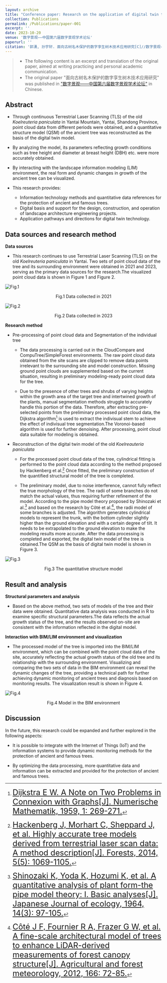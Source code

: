 ```yaml
---
layout: archive
title: "Conference paper: Research on the application of digital twin technology for the protection of ancient and famous trees (Originally written in Chinese)"
collection: Publications
permalink: /Publications/paper-001
excerpt: ''
date: 2023-10-20
venue: '数字景观——中国第六届数字景观学术论坛'
paperurl: ''
citation: '郭湧, 孙宇轩. 面向古树名木保护的数字孪生树木技术应用研究[C]//数字景观——中国第六届数字景观学术论坛, 2023.'
---
```




>* The following content is an excerpt and translation of the original paper, aimed at writing practicing and personal academic communication.
>* The original paper "面向古树名木保护的数字孪生树木技术应用研究" was published in ["数字景观——中国第六届数字景观学术论坛"](https://mp.weixin.qq.com/s?__biz=MzI2NTUyODY5Ng==&mid=2247554452&idx=1&sn=91500987edcb7d9cae32d5b7e99cb3ac&chksm=ea99a183ddee28956b225c116f3f4e5f0f246868dd5ce748e6f3dc1d55097017f4b2aa143710&scene=27) in Chinese.

Abstract
------

* Through continuous Terrestrial Laser Scanning (TLS) of the old *Koelreuteria paniculata* in Yantai Mountain, Yantai, Shandong Province, point cloud data from different periods were obtained, and a quantitative structure model (QSM) of the ancient tree was reconstructed as the basis of the digital twin model.

* By analyzing the model, its parameters reflecting growth conditions such as tree height and diameter at breast height (DBH) etc. were more accurately obtained.

* By interacting with the landscape information modeling (LIM) environment, the real form and dynamic changes in growth of the ancient tree can be visualized.

* This research provides:
    * Information technology methods and quantitative data references for the protection of ancient and famous trees.
    * Digital basis and support for the design, construction, and operation of landscape architecture engineering projects.
    * Application pathways and directions for digital twin technology.



Data sources and research method
------

**Data sources**

* This research continues to use Terrestrial Laser Scanning (TLS) on the old *Koelreuteria paniculata* in Yantai. Two sets of point cloud data of the tree and its surrounding environment were obtained in 2021 and 2023, serving as the primary data sources for the research.The visualized point cloud data is shown in Figure 1 and Figure 2.

![Fig.1](/images/pub-images/paper-001-figure-001.jpg)

<center>Fig.1 Data collected in 2021</center>

![Fig.2](/images/pub-images/paper-001-figure-002.jpg)

<center>Fig.2 Data collected in 2023</center>

**Research method**

* Pre-processing of point cloud data and Segmentation of the individual tree

    * The data processing is carried out in the CloudCompare and CompuTree/SimpleForest environments. The raw point cloud data obtained from the site scans are clipped to remove data points irrelevant to the surrounding site and model construction. Missing ground point clouds are supplemented based on the current situation, resulting in preliminary modeling-ready point cloud data for the tree.

    * Due to the presence of other trees and shrubs of varying heights within the growth area of the target tree and intertwined growth of the plants, manual segmentation methods struggle to accurately handle this portion of the data. Therefore, after extracting pre-selected points from the preliminary processed point cloud data, the Dijkstra algorithm[^1] is used to extract the indivisual stem to achieve the effect of indivisual tree segmentation.The Voronoi-based algorithm is used for further denoising. After processing, point cloud data suitable for modeling is obtained.

* Reconstruction of the digital twin model of the old *Koelreauteria paniculata*

    * For the processed point cloud data of the tree, cylindrical fitting is performed to the point cloud data according to the method proposed by Hackenberg et al.[^2] Once fitted, the preliminary construction of the quantified structural model of the tree is completed.

    * The preliminary model, due to noise interference, cannot fully reflect the true morphology of the tree. The radii of some branches do not match the actual values, thus requiring further refinement of the model. According to the pipe model theory proposed by Shinozaki et al.[^3] and based on the research by Côté et al.[^4], the radii model of some branches is adjusted. The algorithm generates cylindrical models to represent the trunk, with the bottom cylinder slightly higher than the ground elevation and with a certain degree of tilt. It needs to be extrapolated to the ground elevation to make the modeling results more accurate. After the data processing is completed and exported, the digital twin model of the tree is obtained.The QSM as the basis of digital twin model is shown in Figure 3.

![Fig.3](/images/pub-images/paper-001-figure-003.jpg)

<center>Fig.3 The quantitative structure model</center>



Result and analysis
------

**Structural parameters and analysis**

* Based on the above method, two sets of models of the tree and their data were obtained. Quantitative data analysis was conducted in R to examine specific structural parameters.The data reflects the actual growth status of the tree, and the results observed on-site are consistent with the information reflected in the digital model.

**Interaction with BIM/LIM environment and visualization**

* The processed model of the tree is imported into the BIM/LIM environment, which can be combined with the point cloud data of the site, accurately reflecting the actual growth status of the old tree and its relationship with the surrounding environment. Visualizing and comparing the two sets of data in the BIM environment can reveal the dynamic changes of the tree, providing a technical path for further achieving dynamic monitoring of ancient trees and diagnosis based on monitoring results. The visualization result is shown in Figure 4.

![Fig.4](/images/pub-images/paper-001-figure-004.jpg)

<center>Fig.4 Model in the BIM environment</center>



Discussion
------

In the future, this research could be expanded and further explored in the following aspects:

* It is possible to integrate with the Internet of Things (IoT) and the information systems to provide dynamic monitoring methods for the protection of ancient and famous trees.

* By optimizing the data processing, more quantitative data and information can be extracted and provided for the protection of ancient and famous trees.



[^1]: <span style="font-size: 1.8em;">[Dijkstra E W. A Note on Two Problems in Connexion with Graphs[J]. Numerische Mathematik, 1959, 1: 269-271.](https://doi.org/10.1007/BF01386390)</span>

[^2]: <span style="font-size: 1.8em;">[Hackenberg J, Morhart C, Sheppard J, et al. Highly accurate tree models derived from terrestrial laser scan data: A method description[J]. Forests, 2014, 5(5): 1069-1105.](https://doi.org/10.3390/f5051069)</span>

[^3]: <span style="font-size: 1.8em;">[Shinozaki K, Yoda K, Hozumi K, et al. A quantitative analysis of plant form-the pipe model theory: I. Basic analyses[J]. Japanese Journal of ecology, 1964, 14(3): 97-105.](https://doi.org/10.18960/seitai.14.3_97)</span>

[^4]: <span style="font-size: 1.8em;">[Côté J F, Fournier R A, Frazer G W, et al. A fine-scale architectural model of trees to enhance LiDAR-derived measurements of forest canopy structure[J]. Agricultural and forest meteorology, 2012, 166: 72-85.](https://doi.org/10.1016/j.agrformet.2012.06.007)</span>


